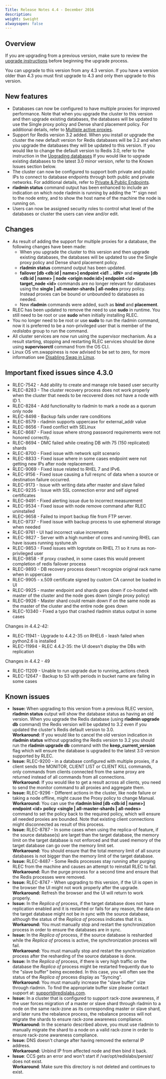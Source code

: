 ```yaml
---
Title: Release Notes 4.4 - December 2016
description: 
weight: $weight
alwaysopen: false
---
```

## Overview

If you are upgrading from a previous version, make sure to review the
[upgrade
instructions](/redis-enterprise-documentation/installing-and-upgrading/upgrading/)
before beginning the upgrade process.

You can upgrade to this version from any 4.3 version. If you have a
version older than 4.3 you must first upgrade to 4.3 and only then
upgrade to this version.

## New features

-   Databases can now be configured to have multiple proxies for
    improved performance. Note that when you upgrade the cluster to this
    version and then upgrade existing databases, the databases will be
    updated to use the Single proxy policy and Dense shard placement
    policy. For additional details, refer to [Multiple active
    proxies](/redis-enterprise-documentation/database-configuration/multiple-active-proxy-support/).
-   Support for Redis version 3.2 added. When you install or upgrade the
    cluster the new default version for Redis databases will be 3.2 and
    when you upgrade the databases they will be updated to this version.
    If you would like to change the default version to Redis 3.0, refer
    to the instruction in the [Upgrading
    databases](/redis-enterprise-documentation/installing-and-upgrading/upgrading/)
    If you would like to upgrade existing databases to the latest 3.0
    minor version, refer to the Known Issues section below.
-   The cluster can now be configured to support both private and public
    IPs to connect to database endpoints through both public and private
    networks. For additional details, refer to [Private & Public
    Endpoints](/redis-enterprise-documentation/cluster-administration/best-practices/private-public-endpoints/).
-   **rladmin status** command output has been enhanced to include an
    indication on which node rladmin is running by adding the '\*' sign
    next to the node entry, and to show the host name of the machine the
    node is running on.
-   Users can now be assigned security roles to control what level of
    the databases or cluster the users can view and/or edit.

## Changes

-   As result of adding the support for multiple proxies for a database,
    the following changes have been made:
    -   When you upgrade the cluster to this version and then upgrade
        existing databases, the databases will be updated to use the
        Single proxy policy and Dense shard placement policy.
    -   **rladmin status** command output has been updated.
    -   **failover \[db \<db:id \| name\>\] endpoint \<id1 .. idN\>**
        and **migrate \[db \<db:id \| name\> \| node \<origin
        node:id\>\] endpoint \<id\> target\_node \<id\>** commands are
        no longer relevant for databases using the **single \|
        all-master-shards \| all-nodes** proxy policy. Instead proxies
        can be bound or unbounded to databases as needed.
    -   New **rladmin** commands were added, such as **bind** and
        **placement**.
-   RLEC has been updated to remove the need to use **sudo** in runtime.
    You still need to be root or use **sudo** when initially installing
    RLEC.
-   You no longer need to be root or use **sudo** to run the rladmin
    command, now it is preferred to be a non-privileged user that is
    member of the *redislabs* group to run the command.
-   All cluster services are now run using the supervisor mechanism. As
    a result starting, stopping and restarting RLEC services should be
    done using **supervisorctl** command from the OS CLI.
-   Linux OS vm.swappiness is now advised to be set to zero, for more
    information see [Disabling Swap in
    Linux](/redis-enterprise-documentation/installing-and-upgrading/configuring-linux-swap/).

## Important fixed issues since 4.3.0

-   RLEC-7542 - Add ability to create and manage role based user
    security
-   RLEC-8283 - The cluster recovery process does not work properly
    when the cluster that needs to be recovered does not have a node
    with ID 1.
-   RLEC-8284 - Add functionality to rladmin to mark a node as a quorum
    only node
-   RLEC-8498 - Backup fails under rare conditions
-   RLEC-8579 - rladmin supports uppercase for external\_addr value
-   RLEC-8656 - Fixed conflict with SELinux
-   RLEC-8687 - Fixed issue where strong password requirements were not
    honored correctly.
-   RLEC-8694 - DMC failed while creating DB with 75 (150 replicated)
    shards
-   RLEC-8700 - Fixed issue with network split scenario
-   RLEC-8833 - Fixed issue where in some cases endpoint were not
    getting new IPs after node replacement.
-   RLEC-9069 - Fixed issue related to RHEL 7 and IPv6.
-   RLEC-9156 - Fixed issue causing a full resync of data when a source
    or destination failure occurred.
-   RLEC-9173 - Issue with writing data after master and slave failed
-   RLEC-9235 - Issue with SSL connection error and self signed
    certificates
-   RLEC-9491 - Fixed alerting issue due to incorrect measurement
-   RLEC-9534 - Fixed issue with node remove command after RLEC
    uninstalled
-   RLEC-9658 - Failed to import backup file from FTP server.
-   RLEC-9737 - Fixed issue with backup process to use ephemeral
    storage when needed
-   RLEC-9761 - UI had incorrect value increments
-   RLEC-9827 - Server with a high number of cores and running RHEL can
    have issues running systune.sh
-   RLEC-9853 - Fixed issues with logrotate on RHEL 7.1 so it runs as
    non-privileged user
-   RLEC-9858 - If proxy crashed, in some cases this would prevent
    completion of redis failover process
-   RLEC-9893 - DB recovery process doesn't recognize original rack
    name when in uppercase
-   RLEC-9905 - x.509 certificate signed by custom CA cannot be loaded
    in UI
-   RLEC-9925 - master endpoint and shards goes down if co-hosted with
    master of the cluster and the node goes down (single proxy policy)
-   RLEC-9926 - Master shard could remain down if on the same node as
    the master of the cluster and the entire node goes down
-   RLEC-10340 - Fixed a typo that crashed rladmin status output in
    some cases

Changes in 4.4.2-42:

-   RLEC-11941 - Upgrade to 4.4.2-35 on RHEL6 - leash failed when
    python2.6 is installed
-   RLEC-11994 - RLEC 4.4.2-35: the UI doesn't display the DBs with
    replication

<div>

Changes in 4.4.2 - 49

</div>

-   RLEC-11209 - Unable to run upgrade due to running\_actions check
-   RLEC-12647 - Backup to S3 with periods in bucket name are failing
    in some cases

## Known issues

-   **Issue:** When upgrading to this version from a previous RLEC
    version, **rladmin status** output will show the database status as
    having an old version. When you upgrade the Redis database (using
    **rladmin upgrade db** command) the Redis version will be updated to
    3.2 even if you updated the cluster's Redis default version to 3.0.\
    **Workaround:** If you would like to cancel the old version
    indication in **rladmin status** without upgrading the Redis version
    to 3.2 you should run the **rladmin upgrade db** command with the
    **keep\_current\_version** flag which will ensure the database is
    upgraded to the latest 3.0 version supported by RLEC.
-   **Issue:** RLEC-9200 - in a database configured with multiple
    proxies, if a client sends the MONITOR, CLIENT LIST or CLIENT KILL
    commands, only commands from clients connected from the same proxy
    are returned instead of all commands from all connections.\
    **Workaround:** If you would like to get a result across all
    clients, you need to send the monitor command to all proxies and
    aggregate them.
-   **Issue:** RLEC-9296 - Different actions in the cluster, like node
    failure or taking a node offline, might cause the Proxy policy to
    change Manual.\
    **Workaround:** You can use the **rladmin bind \[db \<db:id \|
    name\>\] endpoint \<id\> policy \<single \| all-master-shards \|
    all-nodes\>** command to set the policy back to the required policy,
    which will ensure all needed proxies are bounded. Note that existing
    client connections might disconnected as result of this process.
-   **Issue:** RLEC-8787 - In some cases when using the replica-of
    feature, if the source database(s) are larget than the target
    database, the memory limit on the target database is not enforced
    and that used memory of the target database can go over the memory
    limit set.\
    **Workaround:** You should ensure that the total memory limit of all
    source databases is not bigger than the memory limit of the target
    database.
-   **Issue:** RLEC-8487 - Some Redis processes stay running after
    purging RLEC from the machine and causes an attempt to reinstall
    RLEC to fail.\
    **Workaround:** Run the purge process for a second time and ensure
    that the Redis processes were removed.
-   **Issue:** RLEC-8747 - When upgrading to this version, if the UI is
    open in the browser the UI might not work properly after the
    upgrade.\
    **Workaround:** Refresh the browser and the UI will return to work
    properly.
-   **Issue:** In the *Replica of* process, if the target database does
    not have replication enabled and it is restarted or fails for any
    reason, the data on the target database might not be in sync with
    the source database, although the status of the *Replica of* process
    indicates that it is.\
    **Workaround:** You must manually stop and restart the
    synchronization process in order to ensure the databases are in
    sync.
-   **Issue:** In the *Replica of* process, if the source database is
    resharded while the *Replica of* process is active, the
    synchronization process will fail.\
    **Workaround:** You must manually stop and restart the
    synchronization process after the resharding of the source database
    is done.
-   **Issue:** In the *Replica of* process, if there is very high
    traffic on the database the *Replica of* process might be restarted
    frequently due to the "slave buffer" being exceeded. In this case,
    you will often see the status of the *Replica of* process display as
    "Syncing".\
    **Workaround:** You must manually increase the "slave buffer" size
    through rladmin. To find the appropriate buffer size please contact
    support at: <support@redislabs.com>.
-   **Issue:** In a cluster that is configured to support rack-zone
    awareness, if the user forces migration of a master or slave shard
    through rladmin to a node on the same rack-zone as its corresponding
    master or slave shard, and later runs the rebalance process, the
    rebalance process will not migrate the shards to ensure rack-zone
    awareness compliance.\
    **Workaround:** In the scenario described above, you must use
    rladmin to manually migrate the shard to a node on a valid rack-zone
    in order to ensure rack-zone awareness compliance.
-   **Issue:** DNS doesn't change after having removed the external IP
    address.\
    **Workaround:** Unbind IP from affected node and then bind it back.
-   **Issue**: CCS gets an error and won't start
    if /var/opt/redislabs/persist/ does not exist.\
    **Workaround**: Make sure this directory is not deleted and
    continues to exist.
